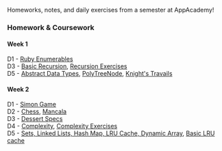 Homeworks, notes, and daily exercises from a semester at AppAcademy!

### Homework & Coursework

#### Week 1  
D1 - [Ruby Enumerables](https://github.com/agarun/homeworks/blob/master/classwork/W1D1/enumerables.rb)  
D3 - [Basic Recursion](https://github.com/agarun/homeworks/blob/master/homeworks/W1D3/recursion.rb), [Recursion Exercises](https://github.com/agarun/homeworks/blob/master/classwork/W1D3/recursion-exercises.rb)  
D5 - [Abstract Data Types](https://github.com/agarun/homeworks/blob/master/homeworks/W1D5/abstract_data_types.rb), [PolyTreeNode](https://github.com/agarun/homeworks/blob/master/classwork/W1D5/polytreenode/lib/00_tree_node.rb), [Knight's Travails](https://github.com/agarun/homeworks/blob/master/classwork/W1D5/knights_travails/knightpathfinder.rb)  

#### Week 2
D1 - [Simon Game](https://github.com/agarun/homeworks/blob/master/homeworks/W2D1/lib/simon_colorize.rb)  
D2 - [Chess](https://github.com/agarun/homeworks/tree/master/classwork/W2D2/chess), [Mancala](https://github.com/agarun/homeworks/tree/master/homeworks/W2D2)  
D3 - [Dessert Specs](https://github.com/agarun/homeworks/tree/master/homeworks/W2D3)  
D4 - [Complexity](https://github.com/agarun/homeworks/tree/master/homeworks/W2D4), [Complexity Exercises](https://github.com/agarun/homeworks/tree/master/classwork/W2D4)  
D5 - [Sets, Linked Lists, Hash Map, LRU Cache, Dynamic Array](https://github.com/agarun/homeworks/tree/master/classwork/W2D5/lib), [Basic LRU cache](https://github.com/agarun/homeworks/tree/master/homeworks/W2D5)   
